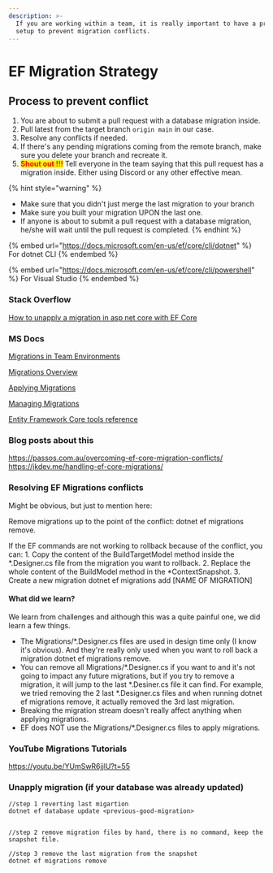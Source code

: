 ```yaml
---
description: >-
  If you are working within a team, it is really important to have a process
  setup to prevent migration conflicts.
---
```


# EF Migration Strategy



## Process to prevent conflict

1. You are about to submit a pull request with a database migration inside.
2. Pull latest from the target branch `origin main` in our case.
3. Resolve any conflicts if needed.
4. If there's any pending migrations coming from the remote branch, make sure you delete your branch and recreate it.
5. <mark style="color:red;">**Shout out !!!**</mark> Tell everyone in the team saying that this pull request has a migration inside. Either using Discord or any other effective mean.

{% hint style="warning" %}
* Make sure that you didn't just merge the last migration to your branch
* Make sure you built your migration UPON the last one.
* If anyone is about to submit a pull request with a database migration, he/she will wait until the pull request is completed.
{% endhint %}

{% embed url="https://docs.microsoft.com/en-us/ef/core/cli/dotnet" %}
For dotnet CLI
{% endembed %}

{% embed url="https://docs.microsoft.com/en-us/ef/core/cli/powershell" %}
&#x20;For Visual Studio
{% endembed %}

### Stack Overflow
[How to unapply a migration in asp net core with EF Core](https://stackoverflow.com/questions/38192450/how-to-unapply-a-migration-in-asp-net-core-with-ef-core)

### MS Docs

[Migrations in Team Environments](https://docs.microsoft.com/en-us/ef/core/managing-schemas/migrations/teams)

[Migrations Overview](https://docs.microsoft.com/en-us/ef/core/managing-schemas/migrations/?tabs=dotnet-core-cli)&#x20;

[Applying Migrations](https://docs.microsoft.com/en-us/ef/core/managing-schemas/migrations/applying?tabs=dotnet-core-cli)

[Managing Migrations](https://docs.microsoft.com/en-us/ef/core/managing-schemas/migrations/managing?tabs=dotnet-core-cli)

[Entity Framework Core tools reference](https://docs.microsoft.com/en-us/ef/core/cli/)

### Blog posts about this

https://passos.com.au/overcoming-ef-core-migration-conflicts/ https://jkdev.me/handling-ef-core-migrations/

### Resolving EF Migrations conflicts

Might be obvious, but just to mention here:

Remove migrations up to the point of the conflict: dotnet ef migrations remove.

If the EF commands are not working to rollback because of the conflict, you can: 1. Copy the content of the BuildTargetModel method inside the \*.Designer.cs file from the migration you want to rollback. 2. Replace the whole content of the BuildModel method in the \*ContextSnapshot. 3. Create a new migration dotnet ef migrations add \[NAME OF MIGRATION]

#### What did we learn?

We learn from challenges and although this was a quite painful one, we did learn a few things.

* The Migrations/\*.Designer.cs files are used in design time only (I know it's obvious). And they're really only used when you want to roll back a migration dotnet ef migrations remove.
* You can remove all Migrations/\*.Designer.cs if you want to and it's not going to impact any future migrations, but if you try to remove a migration, it will jump to the last \*.Desiner.cs file it can find. For example, we tried removing the 2 last \*.Designer.cs files and when running dotnet ef migrations remove, it actually removed the 3rd last migration.
* Breaking the migration stream doesn't really affect anything when applying migrations.
* EF does NOT use the Migrations/\*.Designer.cs files to apply migrations.

### YouTube Migrations Tutorials

https://youtu.be/YUmSwR6jjlU?t=55

### Unapply migration (if your database  was already updated)
```shell
//step 1 reverting last migartion
dotnet ef database update <previous-good-migration>


//step 2 remove migration files by hand, there is no command, keep the snapshot file.

//step 3 remove the last migration from the snapshot
dotnet ef migrations remove 

```